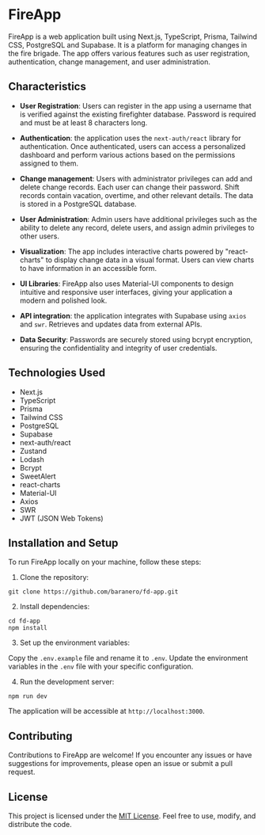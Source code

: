 # FireApp

FireApp is a web application built using Next.js, TypeScript, Prisma, Tailwind CSS, PostgreSQL and Supabase. It is a platform for managing changes in the fire brigade. The app offers various features such as user registration, authentication, change management, and user administration.

## Characteristics

- **User Registration**: Users can register in the app using a username that is verified against the existing firefighter database. Password is required and must be at least 8 characters long.

- **Authentication**: the application uses the `next-auth/react` library for authentication. Once authenticated, users can access a personalized dashboard and perform various actions based on the permissions assigned to them.

- **Change management**: Users with administrator privileges can add and delete change records. Each user can change their password. Shift records contain vacation, overtime, and other relevant details. The data is stored in a PostgreSQL database.

- **User Administration**: Admin users have additional privileges such as the ability to delete any record, delete users, and assign admin privileges to other users.

- **Visualization**: The app includes interactive charts powered by "react-charts" to display change data in a visual format. Users can view charts to have information in an accessible form.

- **UI Libraries**: FireApp also uses Material-UI components to design intuitive and responsive user interfaces, giving your application a modern and polished look.

- **API integration**: the application integrates with Supabase using `axios` and `swr`. Retrieves and updates data from external APIs.

- **Data Security**: Passwords are securely stored using bcrypt encryption, ensuring the confidentiality and integrity of user credentials.

## Technologies Used

- Next.js
- TypeScript
- Prisma
- Tailwind CSS
- PostgreSQL
- Supabase
- next-auth/react
- Zustand
- Lodash
- Bcrypt
- SweetAlert
- react-charts
- Material-UI
- Axios
- SWR
- JWT (JSON Web Tokens)

## Installation and Setup

To run FireApp locally on your machine, follow these steps:

1. Clone the repository:

`git clone https://github.com/baranero/fd-app.git`


2. Install dependencies:

`cd fd-app` </br>
`npm install`


3. Set up the environment variables:

Copy the `.env.example` file and rename it to `.env`. Update the environment variables in the `.env` file with your specific configuration.

4. Run the development server:

`npm run dev`


The application will be accessible at `http://localhost:3000`.

## Contributing

Contributions to FireApp are welcome! If you encounter any issues or have suggestions for improvements, please open an issue or submit a pull request.

## License

This project is licensed under the [MIT License](https://opensource.org/licenses/MIT). Feel free to use, modify, and distribute the code.

